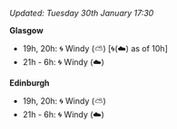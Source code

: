 *Updated: Tuesday 30th January 17:30*

**Glasgow**

* 19h, 20h: :cyclone: Windy (:partly_sunny:) [:cyclone:(:cloud:) as of 10h]
* 21h - 6h: :cyclone: Windy (:cloud:)

**Edinburgh**

* 19h, 20h: :cyclone: Windy (:partly_sunny:)
* 21h - 6h: :cyclone: Windy (:cloud:)
